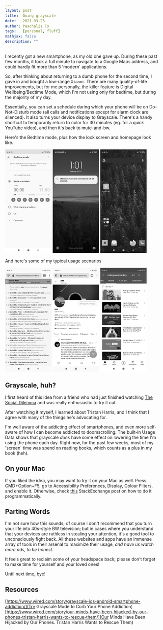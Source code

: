 ```yaml
---
layout: post
title:  Going grayscale
date:   2021-03-23
author: Paschalis Ts
tags:   [personal, fluff]
mathjax: false
description: ""
---
```


I recently got a new smartphone, as my old one gave up. During these past few months, it took a full minute to navigate to a Google Maps address, and could hardly fit more than 5 'modern' applications.

So, after thinking about returning to a dumb phone for the second time, I gave in and bought a low-range `Xiaomi`. There are many quality-of-life improvements, but for me personally, the killer feature is Digital Wellbeing/Bedtime Mode, which I'm not using only for bedtime, but during the majority of my day.

Essentially, you can set a schedule during which your phone will be on Do-Not-Disturb mode (all calls and notifications except for alarm clock are silenced). It also turns your device display to Grayscale. There's a handy shortcut to temporarily return to color for 30 minutes (eg. for a quick YouTube video), and then it's back to mute-and-bw.

Here's the Bedtime mode, plus how the lock screen and homepage look like.
<div>
    <img src="/images/bw-smartphone/bedtime-mode.jpg" style='height: 30%; width: 30%; object-fit: contain'/>
    <img src="/images/bw-smartphone/lockscreen.jpg" style='height: 30%; width: 30%; object-fit: contain'/>
    <img src="/images/bw-smartphone/homepage.jpg" style='height: 30%; width: 30%; object-fit: contain'/>
</div>

And here's some of my typical usage scenarios
<div>
    <img src="/images/bw-smartphone/hackernews.jpg" style='height: 30%; width: 30%; object-fit: contain'/>
    <img src="/images/bw-smartphone/twitter.jpg" style='height: 30%; width: 30%; object-fit: contain'/>
    <img src="/images/bw-smartphone/youtube.jpg" style='height: 30%; width: 30%; object-fit: contain'/>
</div>

## Grayscale, huh?
I first heard of this idea from a friend who had just finished watching [The Social Dilemma](https://www.imdb.com/title/tt11464826/) and was really enthusiastic to try it out.

After watching it myself, I learned about Tristan Harris, and I think that I agree with many of the things he's advocating for.

I'm well aware of the addicting effect of smartphones, and even more self-aware of how I can become addicted to doomscrolling. The built-in Usage Data shows that grayscale *does* have some effect on lowering the time I'm using the phone each day. Right now, for the past few weeks, most of my 'screen' time was spend on reading books, which counts as a plus in my book (heh). 

## On your Mac
If you liked the idea, you may want to try it on your Mac as well. Press CMD+Option+F5, go to Accessibility Preferences, Display, Colour Filters, and enable it. Otherwise, check [this](https://apple.stackexchange.com/questions/240446/how-to-enable-disable-grayscale-mode-in-accessibility-via-terminal-app) StackExchange post on how to do it programmatically.


## Parting Words
I'm not sure how this sounds; of course I don't recommend that you turn your life into 40s-style BW television; but in cases where you understand that your devices are ruthless in stealing your attention, it's a good tool to unconsciously fight back. All these websites and apps have an immense array of tools in their arsenal to maximize their usage, *and have us watch more ads, to be honest*. 

It feels great to reclaim some of your headspace back; please don't forget to make time for yourself and your loved ones!

Until next time, bye!

## Resources
[https://www.wired.com/story/grayscale-ios-android-smartphone-addiction/](Try Grayscale Mode to Curb Your Phone Addiction)
[https://www.wired.com/story/our-minds-have-been-hijacked-by-our-phones-tristan-harris-wants-to-rescue-them/](Our Minds Have Been Hijacked by Our Phones. Tristan Harris Wants to Rescue Them)
